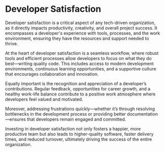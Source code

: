 # Developer Satisfaction
Developer satisfaction is a critical aspect of any tech-driven organization, as it directly impacts productivity, creativity, and overall project success. It encompasses a developer's experience with tools, processes, and the work environment, ensuring they have the resources and support needed to thrive.

At the heart of developer satisfaction is a seamless workflow, where robust tools and efficient processes allow developers to focus on what they do best—writing quality code. This includes access to modern development environments, continuous learning opportunities, and a supportive culture that encourages collaboration and innovation.

Equally important is the recognition and appreciation of a developer’s contributions. Regular feedback, opportunities for career growth, and a healthy work-life balance contribute to a positive work atmosphere where developers feel valued and motivated.

Moreover, addressing frustrations quickly—whether it’s through resolving bottlenecks in the development process or providing better documentation—ensures that developers remain engaged and committed.

Investing in developer satisfaction not only fosters a happier, more productive team but also leads to higher-quality software, faster delivery times, and reduced turnover, ultimately driving the success of the entire organization.
